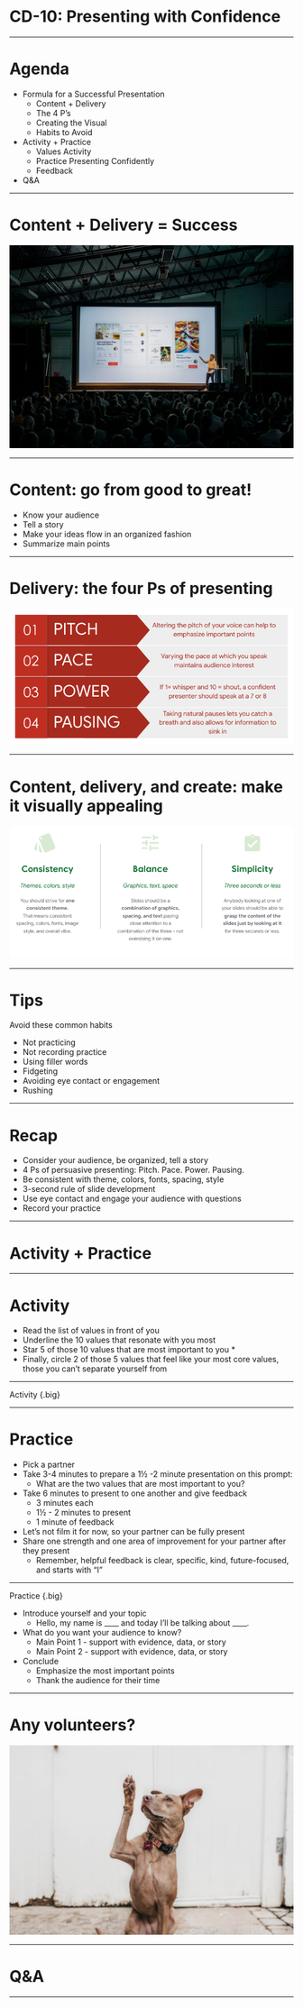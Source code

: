 # CD-10: Presenting with Confidence

<!--
Today we’re talking about everyone’s favorite topic: public speaking! That was my attempt at a joke, as I know some people enjoy public speaking and a lot of people avoid it like the plague. 

Presenting with confidence is a critical skill though. Your career will hopefully provide opportunities to give presentations to your team, at professional conferences, and/or in academic settings. Being an effective presenter gives you credibility and visibility across all of those environments. Furthermore, hard work can be overlooked or under-appreciated  if we don’t convey our ideas and work products in a clear, understandable, compelling way. 

[Feel free to share any anecdote or personal story about why presenting with confidence is such an important skill.]

But being a strong presenter takes time to learn and practice. So I hope no matter where you are in your experience with presenting with confidence, you can take a few tips and some extra experience from today’s session.
-->

---

# Agenda

* Formula for a Successful Presentation
  * Content + Delivery
  * The 4 P’s
  * Creating the Visual
  * Habits to Avoid
* Activity + Practice
  * Values Activity
  * Practice Presenting Confidently
  * Feedback
* Q&A

<!--
We’ll start by going over what makes a successful presentation: content, delivery, creating helpful visuals, and avoiding certain presentation pitfalls. Then we’ll do a brief activity and practice presenting with confidence. We’ll close with feedback and Q&A.
-->

---

# Content + Delivery = Success

![](res/presentconfidence01.jpg)

<!--
The two main components of giving a presentation are the content - what you say - and the delivery - how you say it.
-->

---

# Content: go from good to great! 

* Know your audience
* Tell a story
* Make your ideas flow in an organized fashion
* Summarize main points

<!--
First, the content, which is everything you say, display, or show in your presentation. 

No matter what information you’re sharing, it’s important you tailor it to your audience. If the information you’re presenting to a non-technical or mixed audience is too technical or not well-explained, your audience is likely to tune out. Increase the likelihood that your presentation will be engaging and well-received by your audience by tailoring your slide design, verbiage, and content to them.

Second, using examples is a great way to tell a story that keeps your audience engaged. People remember how stories illuminated a particular point better than they will if just the point is presented.

Third, try to maintain a logical progression of ideas, keeping in mind the main purpose of the presentation. When possible, provide an agenda. With long presentations, it’s a good idea to benchmark your progress or potentially create different sections so the audience knows where you are in the presentation. 

Finally, it’s important to summarize the main points of your presentation -- at the end of any presentation and throughout different sections if the presentation is 30 or more minutes.
-->

---

# Delivery: the four Ps of presenting 

![](res/presentconfidence02.png)

<!--
Next up is delivery, or, how you get the content across to your audience.

Pitch or ‘musicality’ has to do with the note with which we pitch a word or phrase. Steering away from a monotone and varying your pitch when appropriate grabs attention and emphasizes what you want to express. It also helps convey the urgency or novelty of what you’re saying. 

Pace is the speed at which you talk. The pace is also helpful drive emphasis. For instance, when you want to highlight an important point, slow down and speak distinctly.

Next is power. Regardless of whether you speak quietly or loudly in day-to-day conversation, being able to project your voice while presenting is a clear sign of confidence. It is impossible to ‘whisper’ and still be heard.

Pausing allows you time to think and also be effectively used to create anticipation. Sometimes, silence can get people’s attention more than speaking. It also allows sufficient time for an audience to fully absorb your message.

Which of these is something you think your presentation skills should improve on? Or what do you feel like you do well? [Solicit student contributions, and respond to each.]
-->

---

# Content, delivery, and create: make it visually appealing 

![](res/presentconfidence03.png)

<!--
Now that we’ve covered what makes up a strong presentation, let’s go over some suggestions for how to achieve it. These are some general rules of thumb when making any presentation.

It’s important that your slides, tone, and overall presentation are consistent.

A presentation should be a simple representation of pieces of information. It only acts as a visual aid to the broader story, project, or conversation. Therefore, the key points in this deck would be explained verbally in a presentation rather than all piled onto a slide.

For all slides, apply the 3-second rule. People should be able to glean what you’re getting at on the slide within three seconds or less.
-->

---

# Tips

Avoid these common habits
* Not practicing
* Not recording practice
* Using filler words
* Fidgeting
* Avoiding eye contact or engagement
* Rushing

<!--
These are common presentation quirks that usually stem from nervousness or lack of preparedness. It’s important to be aware and try to avoid them, as they can detract from the impact of your presentation.

First, know your content, and do not read directly from the slides. Even if you feel you know your content well, practicing is essential. You may pick up on a slide or order that needs revising.

Record yourself when you practice so you can see what the audience will see. Look for ways to improve. Were there any awkward transitions? Did something not make sense?

Avoid using comfort/filler words like “um, like, y’know.” This is often subconscious. We don’t always realize when or how often we use fillers, which is another great reason to record yourself practicing.

Fidgeting, like touching your hair, fiddling with your clothes, etc. is very distracting for the audience. Some people roll up a piece of paper or pull on their badge. Work on it if you know you have something like that.

A key part of presenting with confidence is engaging with your audience. You don’t want to exclude them from the presentation by avoiding eye contact or looking at the floor. Rotate who you make eye contact with to help keep people engaged. Ask them questions, engage them in what you’re doing.

Don’t speed through your presentation. Your audience wants to hear what you have to say, and it is more inclusive of different kinds of learners and people with varying levels of English language acquisition to speak clearly and not too fast.

Which of these do you fall victim to? [Solicit student responses, and respond to each.]
-->

---

# Recap

* Consider your audience, be organized, tell a story
* 4 Ps of persuasive presenting: Pitch. Pace. Power. Pausing.
* Be consistent with theme, colors, fonts, spacing, style
* 3-second rule of slide development
* Use eye contact and engage your audience with questions
* Record your practice 

<!--
Take a moment to read over some main points thus far. [Ask a student to read aloud if you’d like.] Also, here’s me putting to use the suggestion to recap for the audience!

What questions or comments do you have about the content we’ve covered so far? [Solicit student contributions, and respond to each.]
-->

---

# Activity + Practice 

<!--
Let’s do a brief activity and then put these presentation guidelines into practice!

[Pass out list of values handout.]
-->

---

# Activity 

* Read the list of values in front of you
* Underline the 10 values that resonate with you most
* Star 5 of those 10 values that are most important to you *
* Finally, circle 2 of those 5 values that feel like your most core values, those you can’t separate yourself from 

---

Activity {.big}

<!--
[Do NOT click until all the text appears. When this slide appears, only the first two lines will be visible. That text is all students should see until you give the first instructions and allow them time to read the values and underline the 10 that are most important to them. Provide 3-5 minutes.]

Take a moment to read over the list of values in front of you. When you’re done, underline the 10 values that resonate with you most.

[Click once so that the third line appears.] 

Looking at this list of 10, star the five values that are most important to you.

[Click once so that the fourth line appears.]

Now, this part might be the most difficult, but the final task here is to circle 2 of those 5 values that are your core values. You may find that some of the other values that resonate with you fall under those two. Think of these values as the ones you hold yourself to in your everyday behavior and future planning, the values you aspire to embody -- maybe so much so that you do so unconsciously. 

[Allow students one minute to find those two values.]

So, why two values, you may ask? Researcher, public speaker, social worker, and famous author Brene Brown writes extensively about the importance of determining your TWO core values. If we have too many, they lose meaning and we aren’t able to hold ourselves to them. The two values that feel inextricably intertwined with who you are as a person are those two values.

[Facilitator should feel free to share their own two values here.]

Does anyone want to share what 1 or 2 of their values are? [Solicit students contributions and respond to each, thanking them for sharing.]
-->

---

# Practice 

* Pick a partner
* Take 3-4 minutes to prepare a 1½ -2 minute presentation on this prompt:
  * What are the two values that are most important to you?
* Take 6 minutes to present to one another and give feedback
  * 3 minutes each 
  * 1½ - 2 minutes to present
  * 1 minute of feedback
* Let’s not film it for now, so your partner can be fully present
* Share one strength and one area of improvement for your partner after they present
    * Remember, helpful feedback is clear, specific, kind, future-focused, and starts with “I”

<!--
Now, we’re going to share these values in a brief presentation to a partner. (We’ll also revisit these values in our next career development session, so don’t forget what you chose!)

[Ask a student to read the instructions aloud.]

Questions before we get started? 
-->

---

Practice {.big}

* Introduce yourself and your topic
  * Hello, my name is ____ and today I’ll be talking about ____.
* What do you want your audience to know?
  * Main Point 1 - support with evidence, data, or story
  * Main Point 2 - support with evidence, data, or story
* Conclude
  * Emphasize the most important points
  * Thank the audience for their time
 
 <!--
Here’s one way you can structure your presentation, but feel free to be creative. Note that this isn’t a likely a place for data, but I wanted to include it as a method of supporting a main point.

[If desired, facilitator can share an example presentation before releasing students.]

[Flip back to previous slide so those instructions are displayed for students as they work. Give students 10 minutes total for this entire exercise, letting them know when they should transition from preparing the presentations to giving them and switching between partners.]
-->

---

# Any volunteers?

![](res/presentconfidence04.jpg)

<!--
[After students have presented to their partners and given and received feedback, ask if anyone would like to present to the class. Thank students who volunteer. Move on to closing if no one volunteers or if running short on time.]

What was this experience like for you? Which of the best practices we went over were difficult to apply? What did you or your partner do particularly well? What would you work to improve if you gave this presentation again?
-->

---

# Q&A

<!--
Thank you all so much for engaging in this session and sharing about yourselves in these presentations. We are going to revisit these two values in our next session about the offer process, so remember what you’ve selected. 

As I mentioned in the beginning of this presentation, becoming a presenter takes time and involves significant, frequent practice. I hope you’ve taken something from today’s session that you can apply to your project presentations and other presentations you give in the future. What remaining questions do you have? [Solicit student questions/comments, and respond to each.]
-->

---
